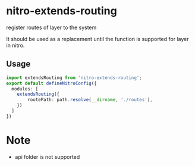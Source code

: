 # nitro-extends-routing
register routes of layer to the system

It should be used as a replacement until the function is supported for layer in nitro.

## Usage
```ts
import extendsRouting from 'nitro-extends-routing';
export default defineNitroConfig({
  modules: [
    extendsRouting({
        routePath: path.resolve(__dirname, './routes'),
    })
  ]
})
```

# Note
- api folder is not supported